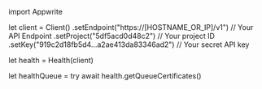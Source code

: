 import Appwrite

let client = Client()
    .setEndpoint("https://[HOSTNAME_OR_IP]/v1") // Your API Endpoint
    .setProject("5df5acd0d48c2") // Your project ID
    .setKey("919c2d18fb5d4...a2ae413da83346ad2") // Your secret API key

let health = Health(client)

let healthQueue = try await health.getQueueCertificates()


